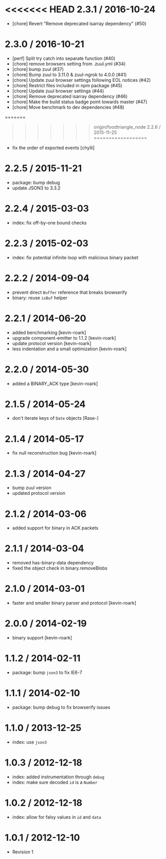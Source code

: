 
<<<<<<< HEAD
2.3.1 / 2016-10-24
==================

* [chore] Revert "Remove deprecated isarray dependency" (#50)

2.3.0 / 2016-10-21
==================

  * [perf] Split try catch into separate function (#40)
  * [chore] remove browsers setting from .zuul.yml (#34)
  * [chore] bump zuul (#37)
  * [chore] Bump zuul to 3.11.0 & zuul-ngrok to 4.0.0 (#41)
  * [chore] Update zuul browser settings following EOL notices (#42)
  * [chore] Restrict files included in npm package (#45)
  * [chore] Update zuul browser settings (#44)
  * [chore] Remove deprecated isarray dependency (#46)
  * [chore] Make the build status badge point towards master (#47)
  * [chore] Move benchmark to dev dependencies (#48)

=======
>>>>>>> origin/foodtriangle_node
2.2.6 / 2015-11-25
==================

  * fix the order of exported events [chylli]

2.2.5 / 2015-11-21
==================

  * package: bump debug
  * update JSON3 to 3.3.2

2.2.4 / 2015-03-03
==================

 * index: fix off-by-one bound checks

2.2.3 / 2015-02-03
==================

 * index: fix potential infinite loop with malicious binary packet

2.2.2 / 2014-09-04
==================

 * prevent direct `Buffer` reference that breaks browserify
 * binary: reuse `isBuf` helper

2.2.1 / 2014-06-20
==================

 * added benchmarking [kevin-roark]
 * upgrade component-emitter to 1.1.2 [kevin-roark]
 * update protocol version [kevin-roark]
 * less indentation and a small optimization [kevin-roark]

2.2.0 / 2014-05-30
==================

 * added a BINARY_ACK type [kevin-roark]

2.1.5 / 2014-05-24
==================

 * don't iterate keys of `Date` objects [Rase-]

2.1.4 / 2014-05-17
==================

 * fix null reconstruction bug [kevin-roark]

2.1.3 / 2014-04-27
==================

 * bump zuul version
 * updated protocol version

2.1.2 / 2014-03-06
==================

 * added support for binary in ACK packets

2.1.1 / 2014-03-04
==================

 * removed has-binary-data dependency
 * fixed the object check in binary.removeBlobs

2.1.0 / 2014-03-01
==================

 * faster and smaller binary parser and protocol [kevin-roark]

2.0.0 / 2014-02-19
==================

 * binary support [kevin-roark]

1.1.2 / 2014-02-11
==================

 * package: bump `json3` to fix IE6-7

1.1.1 / 2014-02-10
==================

 * package: bump debug to fix browserify issues

1.1.0 / 2013-12-25
==================

 * index: use `json3`

1.0.3 / 2012-12-18
==================

  * index: added instrumentation through `debug`
  * index: make sure decoded `id` is a `Number`

1.0.2 / 2012-12-18
==================

  * index: allow for falsy values in `id` and `data`

1.0.1 / 2012-12-10
==================

  * Revision 1
